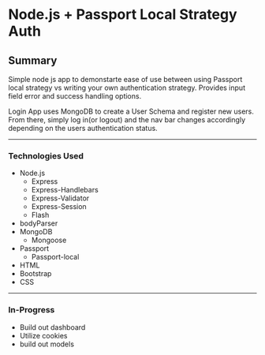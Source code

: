 Node.js + Passport Local Strategy Auth
=================================

## Summary
Simple node js app to demonstarte ease of use between using Passport local strategy vs writing your own authentication strategy. Provides input field error and success handling options. 

Login App uses MongoDB to create a User Schema and register new users. From there, simply log in(or logout) and the nav bar changes accordingly depending on the users authentication status.

------

### Technologies Used
- Node.js
    - Express
    - Express-Handlebars
    - Express-Validator
    - Express-Session
    - Flash
- bodyParser
- MongoDB
    - Mongoose
- Passport
    - Passport-local
- HTML
- Bootstrap
- CSS

-------
### In-Progress
- Build out dashboard
- Utilize cookies
- build out models